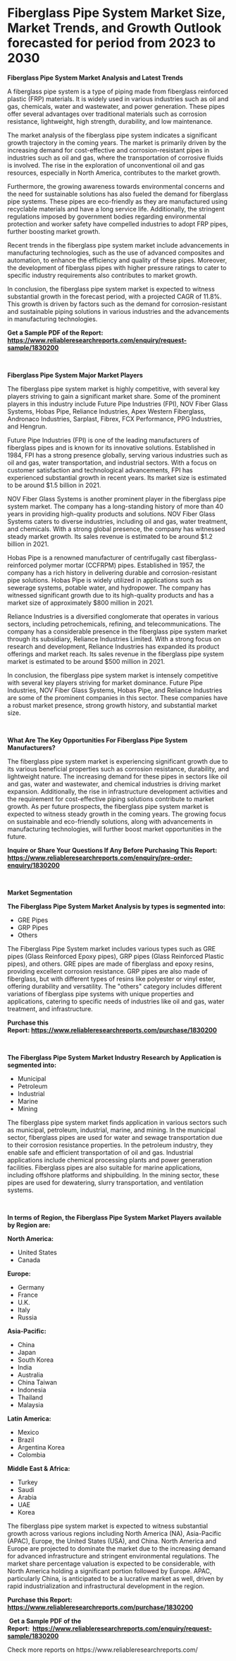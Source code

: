 <p><h1>Fiberglass Pipe System Market Size, Market Trends, and Growth Outlook forecasted for period from 2023 to 2030</h1></p><p><strong>Fiberglass Pipe System Market Analysis and Latest Trends</strong></p>
<p><p>A fiberglass pipe system is a type of piping made from fiberglass reinforced plastic (FRP) materials. It is widely used in various industries such as oil and gas, chemicals, water and wastewater, and power generation. These pipes offer several advantages over traditional materials such as corrosion resistance, lightweight, high strength, durability, and low maintenance.</p><p>The market analysis of the fiberglass pipe system indicates a significant growth trajectory in the coming years. The market is primarily driven by the increasing demand for cost-effective and corrosion-resistant pipes in industries such as oil and gas, where the transportation of corrosive fluids is involved. The rise in the exploration of unconventional oil and gas resources, especially in North America, contributes to the market growth.</p><p>Furthermore, the growing awareness towards environmental concerns and the need for sustainable solutions has also fueled the demand for fiberglass pipe systems. These pipes are eco-friendly as they are manufactured using recyclable materials and have a long service life. Additionally, the stringent regulations imposed by government bodies regarding environmental protection and worker safety have compelled industries to adopt FRP pipes, further boosting market growth.</p><p>Recent trends in the fiberglass pipe system market include advancements in manufacturing technologies, such as the use of advanced composites and automation, to enhance the efficiency and quality of these pipes. Moreover, the development of fiberglass pipes with higher pressure ratings to cater to specific industry requirements also contributes to market growth.</p><p>In conclusion, the fiberglass pipe system market is expected to witness substantial growth in the forecast period, with a projected CAGR of 11.8%. This growth is driven by factors such as the demand for corrosion-resistant and sustainable piping solutions in various industries and the advancements in manufacturing technologies.</p></p>
<p><strong>Get a Sample PDF of the Report:&nbsp; <a href="https://www.reliableresearchreports.com/enquiry/request-sample/1830200">https://www.reliableresearchreports.com/enquiry/request-sample/1830200</a></strong></p>
<p>&nbsp;</p>
<p><strong>Fiberglass Pipe System Major Market Players</strong></p>
<p><p>The fiberglass pipe system market is highly competitive, with several key players striving to gain a significant market share. Some of the prominent players in this industry include Future Pipe Industries (FPI), NOV Fiber Glass Systems, Hobas Pipe, Reliance Industries, Apex Western Fiberglass, Andronaco Industries, Sarplast, Fibrex, FCX Performance, PPG Industries, and Hengrun.</p><p>Future Pipe Industries (FPI) is one of the leading manufacturers of fiberglass pipes and is known for its innovative solutions. Established in 1984, FPI has a strong presence globally, serving various industries such as oil and gas, water transportation, and industrial sectors. With a focus on customer satisfaction and technological advancements, FPI has experienced substantial growth in recent years. Its market size is estimated to be around $1.5 billion in 2021.</p><p>NOV Fiber Glass Systems is another prominent player in the fiberglass pipe system market. The company has a long-standing history of more than 40 years in providing high-quality products and solutions. NOV Fiber Glass Systems caters to diverse industries, including oil and gas, water treatment, and chemicals. With a strong global presence, the company has witnessed steady market growth. Its sales revenue is estimated to be around $1.2 billion in 2021.</p><p>Hobas Pipe is a renowned manufacturer of centrifugally cast fiberglass-reinforced polymer mortar (CCFRPM) pipes. Established in 1957, the company has a rich history in delivering durable and corrosion-resistant pipe solutions. Hobas Pipe is widely utilized in applications such as sewerage systems, potable water, and hydropower. The company has witnessed significant growth due to its high-quality products and has a market size of approximately $800 million in 2021.</p><p>Reliance Industries is a diversified conglomerate that operates in various sectors, including petrochemicals, refining, and telecommunications. The company has a considerable presence in the fiberglass pipe system market through its subsidiary, Reliance Industries Limited. With a strong focus on research and development, Reliance Industries has expanded its product offerings and market reach. Its sales revenue in the fiberglass pipe system market is estimated to be around $500 million in 2021.</p><p>In conclusion, the fiberglass pipe system market is intensely competitive with several key players striving for market dominance. Future Pipe Industries, NOV Fiber Glass Systems, Hobas Pipe, and Reliance Industries are some of the prominent companies in this sector. These companies have a robust market presence, strong growth history, and substantial market size.</p></p>
<p>&nbsp;</p>
<p><strong>What Are The Key Opportunities For Fiberglass Pipe System Manufacturers?</strong></p>
<p><p>The fiberglass pipe system market is experiencing significant growth due to its various beneficial properties such as corrosion resistance, durability, and lightweight nature. The increasing demand for these pipes in sectors like oil and gas, water and wastewater, and chemical industries is driving market expansion. Additionally, the rise in infrastructure development activities and the requirement for cost-effective piping solutions contribute to market growth. As per future prospects, the fiberglass pipe system market is expected to witness steady growth in the coming years. The growing focus on sustainable and eco-friendly solutions, along with advancements in manufacturing technologies, will further boost market opportunities in the future.</p></p>
<p><strong>Inquire or Share Your Questions If Any Before Purchasing This Report: <a href="https://www.reliableresearchreports.com/enquiry/pre-order-enquiry/1830200">https://www.reliableresearchreports.com/enquiry/pre-order-enquiry/1830200</a></strong></p>
<p>&nbsp;</p>
<p><strong>Market Segmentation</strong></p>
<p><strong>The Fiberglass Pipe System Market Analysis by types is segmented into:</strong></p>
<p><ul><li>GRE Pipes</li><li>GRP Pipes</li><li>Others</li></ul></p>
<p><p>The Fiberglass Pipe System market includes various types such as GRE pipes (Glass Reinforced Epoxy pipes), GRP pipes (Glass Reinforced Plastic pipes), and others. GRE pipes are made of fiberglass and epoxy resins, providing excellent corrosion resistance. GRP pipes are also made of fiberglass, but with different types of resins like polyester or vinyl ester, offering durability and versatility. The "others" category includes different variations of fiberglass pipe systems with unique properties and applications, catering to specific needs of industries like oil and gas, water treatment, and infrastructure.</p></p>
<p><strong>Purchase this Report:&nbsp;<a href="https://www.reliableresearchreports.com/purchase/1830200">https://www.reliableresearchreports.com/purchase/1830200</a></strong></p>
<p>&nbsp;</p>
<p><strong>The Fiberglass Pipe System Market Industry Research by Application is segmented into:</strong></p>
<p><ul><li>Municipal</li><li>Petroleum</li><li>Industrial</li><li>Marine</li><li>Mining</li></ul></p>
<p><p>The fiberglass pipe system market finds application in various sectors such as municipal, petroleum, industrial, marine, and mining. In the municipal sector, fiberglass pipes are used for water and sewage transportation due to their corrosion resistance properties. In the petroleum industry, they enable safe and efficient transportation of oil and gas. Industrial applications include chemical processing plants and power generation facilities. Fiberglass pipes are also suitable for marine applications, including offshore platforms and shipbuilding. In the mining sector, these pipes are used for dewatering, slurry transportation, and ventilation systems.</p></p>
<p>&nbsp;</p>
<p><strong>In terms of Region, the Fiberglass Pipe System Market Players available by Region are:</strong></p>
<p>
    <p> <strong> North America: </strong>
        <ul>
            <li>United States</li>
            <li>Canada</li>
        </ul>
        </p> 
    <p> <strong> Europe: </strong>
        <ul>
            <li>Germany</li>
            <li>France</li>
            <li>U.K.</li>
            <li>Italy</li>
            <li>Russia</li>
        </ul>
        </p> 
    <p> <strong> Asia-Pacific: </strong>
        <ul>
            <li>China</li>
            <li>Japan</li>
            <li>South Korea</li>
            <li>India</li>
            <li>Australia</li>
            <li>China Taiwan</li>
            <li>Indonesia</li>
            <li>Thailand</li>
            <li>Malaysia</li>
        </ul>
        </p> 
    <p> <strong> Latin America: </strong>
        <ul>
            <li>Mexico</li>
            <li>Brazil</li>
            <li>Argentina Korea</li>
            <li>Colombia</li>
        </ul>
        </p> 
    <p> <strong> Middle East & Africa: </strong>
        <ul>
            <li>Turkey</li>
            <li>Saudi</li>
            <li>Arabia</li>
            <li>UAE</li>
            <li>Korea</li>
        </ul>
    </p>
    </p>
<p><p>The fiberglass pipe system market is expected to witness substantial growth across various regions including North America (NA), Asia-Pacific (APAC), Europe, the United States (USA), and China. North America and Europe are projected to dominate the market due to the increasing demand for advanced infrastructure and stringent environmental regulations. The market share percentage valuation is expected to be considerable, with North America holding a significant portion followed by Europe. APAC, particularly China, is anticipated to be a lucrative market as well, driven by rapid industrialization and infrastructural development in the region.</p></p>
<p><strong>Purchase this Report: <a href="https://www.reliableresearchreports.com/purchase/1830200">https://www.reliableresearchreports.com/purchase/1830200</a></strong></p>
<p>&nbsp;<strong>Get a Sample PDF of the Report:&nbsp;&nbsp;<a href="https://www.reliableresearchreports.com/enquiry/request-sample/1830200">https://www.reliableresearchreports.com/enquiry/request-sample/1830200</a></strong></p>
<p><strong></strong></p>
<p>Check more reports on https://www.reliableresearchreports.com/</p>